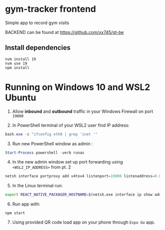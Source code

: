 # gym-tracker frontend
Simple app to record gym visits

BACKEND can be found at https://github.com/xx745/gt-be

## Install dependencies
```
nvm install 19
nvm use 19
npm install
```

# Running on Windows 10 and WSL2 Ubuntu

1. Allow __inbound__ and __outbound__ traffic in your Windows Firewall on port `19000`

2. In PowerShell terminal of your WSL2 user find IP address:
```powershell
bash.exe -c "ifconfig eth0 | grep 'inet '"
```

3. Run new PowerShell window as admin :
```powershell
Start-Process powershell -verb runas
```

4. In the new admin window set up port forwarding using `<WSL2_IP_ADDRESS>` from pt. 2
```powershell
netsh interface portproxy add v4tov4 listenport=19000 listenaddress=0.0.0.0 connectport=19000 connectaddress=<WSL2_IP_ADDRESS>
```

5. In the Linux terminal run:
```bash
export REACT_NATIVE_PACKAGER_HOSTNAME=$(netsh.exe interface ip show address "Wi-Fi" | grep 'IP Address' | sed -r 's/^.*IP Address:\W*//')
```

6. Run app with:
```
npm start
```

7. Using provided QR code load app on your phone through `Expo Go` app.
